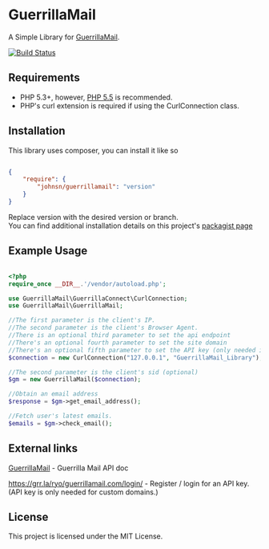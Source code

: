 # GuerrillaMail

A Simple Library for [GuerrillaMail](http://www.guerrillamail.com).

[![Build Status](https://travis-ci.org/taion809/GuerrillaMail.svg?branch=master)](https://travis-ci.org/taion809/GuerrillaMail)

## Requirements

* PHP 5.3+, however, [PHP 5.5](http://php.net) is recommended.
* PHP's curl extension is required if using the CurlConnection class.

## Installation
This library uses composer, you can install it like so

```json

{
    "require": {
        "johnsn/guerrillamail": "version"
    }
}

```

Replace version with the desired version or branch.  
You can find additional installation details on this project's [packagist page](https://packagist.org/packages/johnsn/guerrillamail)

## Example Usage

```php

<?php
require_once __DIR__.'/vendor/autoload.php';

use GuerrillaMail\GuerrillaConnect\CurlConnection;
use GuerrillaMail\GuerrillaMail;

//The first parameter is the client's IP.
//The second parameter is the client's Browser Agent.
//There is an optional third parameter to set the api endpoint
//There's an optional fourth parameter to set the site domain
//There's an optional fifth parameter to set the API key (only needed if site access is set private)
$connection = new CurlConnection("127.0.0.1", "GuerrillaMail_Library");

//The second parameter is the client's sid (optional)
$gm = new GuerrillaMail($connection);

//Obtain an email address
$response = $gm->get_email_address();

//Fetch user's latest emails.
$emails = $gm->check_email();
```
## External links
[GuerrillaMail](http://www.guerrillamail.com) - Guerrilla Mail API doc

https://grr.la/ryo/guerrillamail.com/login/ - Register / login for an API key. (API key is only needed for custom domains.)

## License

This project is licensed under the MIT License.
